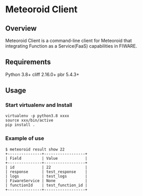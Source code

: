 # Meteoroid Client

## Overview
Meteoroid Client is a command-line client for Meteoroid that  
integrating Function as a Service(FaaS) capabilities in FIWARE.

## Requirements
Python 3.8+
cliff  2.16.0+
pbr    5.4.3+


## Usage

### Start virtualenv and Install 

```
virtualenv -p python3.8 xxxx
source xxx/bin/active
pip install .
```
### Example of use　
```
$ meteoroid result show 22
+---------------+------------------+
| Field         | Value            |
+---------------+------------------+
| id            | 22               |
| response      | test_response    |
| logs          | test_logs        |
| FiwareService | None             |
| functionId    | test_function_id |
+---------------+------------------+
```
